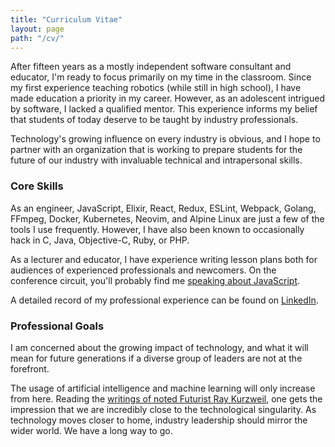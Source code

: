 ```yaml
---
title: "Curriculum Vitae"
layout: page
path: "/cv/"
---
```


After fifteen years as a mostly independent software consultant and educator, I'm ready to focus primarily on my time in the classroom. Since my first experience teaching robotics (while still in high school), I have made education a priority in my career. However, as an adolescent intrigued by software, I lacked a qualified mentor. This experience informs my belief that students of today deserve to be taught by industry professionals.

Technology's growing influence on every industry is obvious, and I hope to partner with an organization that is working to prepare students for the future of our industry with invaluable technical and intrapersonal skills.

### Core Skills

As an engineer, JavaScript, Elixir, React, Redux, ESLint, Webpack, Golang, FFmpeg, Docker,
Kubernetes, Neovim, and Alpine Linux are just a few of the tools I use
frequently. However, I have also been known to occasionally hack in C, Java,
Objective-C, Ruby, or PHP.

As a lecturer and educator, I have experience writing lesson plans both for
audiences of experienced professionals and newcomers. On the conference circuit,
you'll probably find me [speaking about JavaScript](/speaking/).

A detailed record of my professional experience can be found on
[LinkedIn](https://www.linkedin.com/in/nicholaswyoung).

### Professional Goals

I am concerned about the growing impact of technology, and what it will mean for
future generations if a diverse group of leaders are not at the forefront.

The usage of artificial intelligence and machine learning will only increase
from here. Reading the [writings of noted Futurist Ray
Kurzweil](http://www.kurzweilai.net/we-could-get-to-the-singularity-in-ten-years), one gets the impression that we are incredibly close to the technological singularity. As technology moves closer to home, industry leadership should mirror the wider world. We have a long way to go.
